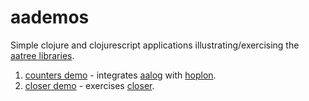 # aademos
Simple clojure and clojurescript applications illustrating/exercising the 
[aatree libraries](https://github.com/aatree).

1. [counters demo](https://github.com/aatree/aademos/tree/master/counters) -
integrates [aalog](https://github.com/aatree/aautil#aalog) with 
[hoplon](https://github.com/hoplon/hoplon).
1. [closer demo](https://github.com/aatree/aademos/tree/master/closer) -
exercises [closer](https://github.com/aatree/aautil#closer).
